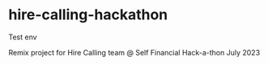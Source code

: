 # hire-calling-hackathon

Test env

Remix project for Hire Calling team @ Self Financial Hack-a-thon July 2023

